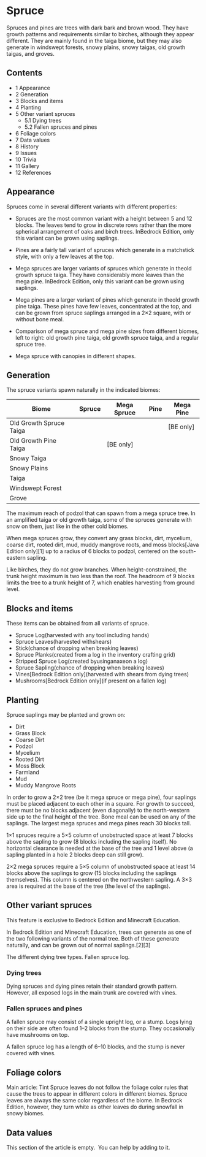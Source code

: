 # Spruce
Spruces and pines are trees with dark bark and brown wood. They have growth patterns and requirements similar to birches, although they appear different. They are mainly found in the taiga biome, but they may also generate in windswept forests, snowy plains, snowy taigas, old growth taigas, and groves.

## Contents
- 1 Appearance
- 2 Generation
- 3 Blocks and items
- 4 Planting
- 5 Other variant spruces
	- 5.1 Dying trees
	- 5.2 Fallen spruces and pines
- 6 Foliage colors
- 7 Data values
- 8 History
- 9 Issues
- 10 Trivia
- 11 Gallery
- 12 References

## Appearance
Spruces come in several different variants with different properties:

- Spruces are the most common variant with a height between 5 and 12 blocks. The leaves tend to grow in discrete rows rather than the more spherical arrangement of oaks and birch trees. InBedrock Edition, only this variant can be grown using saplings.
- Pines are a fairly tall variant of spruces which generate in a matchstick style, with only a few leaves at the top.
- Mega spruces are larger variants of spruces which generate in theold growth spruce taiga. They have considerably more leaves than the mega pine. InBedrock Edition, only this variant can be grown using saplings.
- Mega pines are a larger variant of pines which generate in theold growth pine taiga. These pines have few leaves, concentrated at the top, and can be grown from spruce saplings arranged in a 2×2 square, with or without bone meal.

- Comparison of mega spruce and mega pine sizes from different biomes, left to right: old growth pine taiga, old growth spruce taiga, and a regular spruce tree.
- Mega spruce with canopies in different shapes.

## Generation
The spruce variants spawn naturally in the indicated biomes:

| Biome                   | Spruce | Mega Spruce | Pine | Mega Pine   |
|-------------------------|--------|-------------|------|-------------|
| Old Growth Spruce Taiga |        |             |      | ‌[BE  only] |
| Old Growth Pine Taiga   |        | ‌[BE  only] |      |             |
| Snowy Taiga             |        |             |      |             |
| Snowy Plains            |        |             |      |             |
| Taiga                   |        |             |      |             |
| Windswept Forest        |        |             |      |             |
| Grove                   |        |             |      |             |

The maximum reach of podzol that can spawn from a mega spruce tree.
In an amplified taiga or old growth taiga, some of the spruces generate with snow on them, just like in the other cold biomes.

When mega spruces grow, they convert any grass blocks, dirt, mycelium, coarse dirt, rooted dirt, mud, muddy mangrove roots, and moss blocks‌[Java Edition  only][1] up to a radius of 6 blocks to podzol, centered on the south-eastern sapling.

Like birches, they do not grow branches. When height-constrained, the trunk height maximum is two less than the roof. The headroom of 9 blocks limits the tree to a trunk height of 7, which enables harvesting from ground level.

## Blocks and items
These items can be obtained from all variants of spruce.

- Spruce Log(harvested with any tool including hands)
- Spruce Leaves(harvested withshears)
- Stick(chance of dropping when breaking leaves)
- Spruce Planks(created from a log in the inventory crafting grid)
- Stripped Spruce Log(created byusinganaxeon a log)
- Spruce Sapling(chance of dropping when breaking leaves)
- Vines‌[Bedrock Edition  only](harvested with shears from dying trees)
- Mushrooms‌[Bedrock Edition  only](if present on a fallen log)

## Planting
Spruce saplings may be planted and grown on:

- Dirt
- Grass Block
- Coarse Dirt
- Podzol
- Mycelium
- Rooted Dirt
- Moss Block
- Farmland
- Mud
- Muddy Mangrove Roots

In order to grow a 2×2 tree (be it mega spruce or mega pine), four saplings must be placed adjacent to each other in a square. For growth to succeed, there must be no blocks adjacent (even diagonally) to the north-western side up to the final height of the tree. Bone meal can be used on any of the saplings. The largest mega spruces and mega pines reach 30 blocks tall.

1×1 spruces require a 5×5 column of unobstructed space at least 7 blocks above the sapling to grow (8 blocks including the sapling itself). No horizontal clearance is needed at the base of the tree and 1 level above (a sapling planted in a hole 2 blocks deep can still grow).

2×2 mega spruces require a 5×5 column of unobstructed space at least 14 blocks above the saplings to grow (15 blocks including the saplings themselves). This column is centered on the northwestern sapling. A 3×3 area is required at the base of the tree (the level of the saplings).

## Other variant spruces

  

This feature is exclusive to  Bedrock Edition and  Minecraft Education. 


In Bedrock Edition and Minecraft Education, trees can generate as one of the two following variants of the normal tree. Both of these generate naturally, and can be grown out of normal saplings.[2][3]

The different dying tree types.
Fallen spruce log.
### Dying trees
Dying spruces and dying pines retain their standard growth pattern. However, all exposed logs in the main trunk are covered with vines.

### Fallen spruces and pines
A fallen spruce may consist of a single upright log, or a stump. Logs lying on their side are often found 1–2 blocks from the stump. They occasionally have mushrooms on top.

A fallen spruce log has a length of 6–10 blocks, and the stump is never covered with vines.


## Foliage colors
Main article: Tint
Spruce leaves do not follow the foliage color rules that cause the trees to appear in different colors in different biomes. Spruce leaves are always the same color regardless of the biome. In Bedrock Edition, however, they turn white as other leaves do during snowfall in snowy biomes.


## Data values

  

This section of the article is empty. 
You can help by adding to it.


